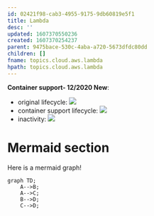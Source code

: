 ```yaml
---
id: 02421f98-cab3-4955-9175-9db60819e5f1
title: Lambda
desc: ''
updated: 1607370550236
created: 1607370254237
parent: 9475bace-530c-4aba-a720-5673dfdc80dd
children: []
fname: topics.cloud.aws.lambda
hpath: topics.cloud.aws.lambda
---
```

**Container support- 12/2020 New**:

- original lifecycle:
    ![](/dendron-notes/assets/images/2020-12-07-14-45-11.png)
- container support lifecycle: 
    ![](/dendron-notes/assets/images/2020-12-07-14-44-26.png)
- inactivity:
    ![](/dendron-notes/assets/images/2020-12-07-14-46-15.png)

# Mermaid section

Here is a mermaid graph!

```mermaid
graph TD;
    A-->B;
    A-->C;
    B-->D;
    C-->D;
```
